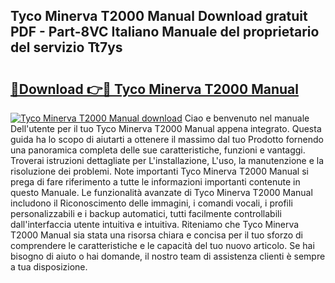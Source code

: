 ## Tyco Minerva T2000 Manual Download gratuit PDF - Part-8VC Italiano Manuale del proprietario del servizio Tt7ys

# <h2><a href="http://dfed7s.blite.top/?on=Tyco+Minerva+T2000+Manual">🔗Download 👉🔴 Tyco Minerva T2000 Manual</a></h2>

[![Tyco Minerva T2000 Manual download](https://i.imgur.com/lujVjoI.png)](http://dfed7s.blite.top/?on=Tyco+Minerva+T2000+Manual)
Ciao e benvenuto nel manuale Dell'utente per il tuo Tyco Minerva T2000 Manual appena integrato. Questa guida ha lo scopo di aiutarti a ottenere il massimo dal tuo Prodotto fornendo una panoramica completa delle sue caratteristiche, funzioni e vantaggi. Troverai istruzioni dettagliate per L'installazione, L'uso, la manutenzione e la risoluzione dei problemi. Note importanti Tyco Minerva T2000 Manual si prega di fare riferimento a tutte le informazioni importanti contenute in questo Manuale. Le funzionalità avanzate di Tyco Minerva T2000 Manual includono il Riconoscimento delle immagini, i comandi vocali, i profili personalizzabili e i backup automatici, tutti facilmente controllabili dall'interfaccia utente intuitiva e intuitiva. Riteniamo che Tyco Minerva T2000 Manual sia stata una risorsa chiara e concisa per il tuo sforzo di comprendere le caratteristiche e le capacità del tuo nuovo articolo. Se hai bisogno di aiuto o hai domande, il nostro team di assistenza clienti è sempre a tua disposizione.
